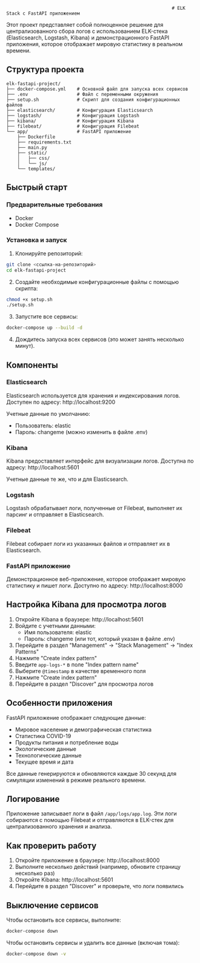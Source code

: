                                                                  # ELK Stack с FastAPI приложением

Этот проект представляет собой полноценное решение для централизованного сбора логов с использованием ELK-стека (Elasticsearch, Logstash, Kibana) и демонстрационного FastAPI приложения, которое отображает мировую статистику в реальном времени.

## Структура проекта

```
elk-fastapi-project/
├── docker-compose.yml    # Основной файл для запуска всех сервисов
├── .env                  # Файл с переменными окружения
├── setup.sh              # Скрипт для создания конфигурационных файлов
├── elasticsearch/        # Конфигурация Elasticsearch
├── logstash/             # Конфигурация Logstash
├── kibana/               # Конфигурация Kibana
├── filebeat/             # Конфигурация Filebeat
└── app/                  # FastAPI приложение
    ├── Dockerfile
    ├── requirements.txt
    ├── main.py
    ├── static/
    │   ├── css/
    │   └── js/
    └── templates/
```

## Быстрый старт

### Предварительные требования

- Docker
- Docker Compose

### Установка и запуск

1. Клонируйте репозиторий:

```bash
git clone <ссылка-на-репозиторий>
cd elk-fastapi-project
```

2. Создайте необходимые конфигурационные файлы с помощью скрипта:

```bash
chmod +x setup.sh
./setup.sh
```

3. Запустите все сервисы:

```bash
docker-compose up --build -d
```

4. Дождитесь запуска всех сервисов (это может занять несколько минут).

## Компоненты

### Elasticsearch

Elasticsearch используется для хранения и индексирования логов. Доступен по адресу: http://localhost:9200

Учетные данные по умолчанию:
- Пользователь: elastic
- Пароль: changeme (можно изменить в файле .env)

### Kibana

Kibana предоставляет интерфейс для визуализации логов. Доступна по адресу: http://localhost:5601

Учетные данные те же, что и для Elasticsearch.

### Logstash

Logstash обрабатывает логи, полученные от Filebeat, выполняет их парсинг и отправляет в Elasticsearch.

### Filebeat

Filebeat собирает логи из указанных файлов и отправляет их в Elasticsearch.

### FastAPI приложение

Демонстрационное веб-приложение, которое отображает мировую статистику и пишет логи. Доступно по адресу: http://localhost:8000

## Настройка Kibana для просмотра логов

1. Откройте Kibana в браузере: http://localhost:5601
2. Войдите с учетными данными:
   - Имя пользователя: elastic
   - Пароль: changeme (или тот, который указан в файле .env)
3. Перейдите в раздел "Management" -> "Stack Management" -> "Index Patterns" 
4. Нажмите "Create index pattern"
5. Введите `app-logs-*` в поле "Index pattern name"
6. Выберите `@timestamp` в качестве временного поля
7. Нажмите "Create index pattern"
8. Перейдите в раздел "Discover" для просмотра логов

## Особенности приложения

FastAPI приложение отображает следующие данные:
- Мировое население и демографическая статистика
- Статистика COVID-19
- Продукты питания и потребление воды
- Экологические данные
- Технологические данные
- Текущее время и дата

Все данные генерируются и обновляются каждые 30 секунд для симуляции изменений в режиме реального времени.

## Логирование

Приложение записывает логи в файл `/app/logs/app.log`. Эти логи собираются с помощью Filebeat и отправляются в ELK-стек для централизованного хранения и анализа.

## Как проверить работу

1. Откройте приложение в браузере: http://localhost:8000
2. Выполните несколько действий (например, обновите страницу несколько раз)
3. Откройте Kibana: http://localhost:5601
4. Перейдите в раздел "Discover" и проверьте, что логи появились

## Выключение сервисов

Чтобы остановить все сервисы, выполните:

```bash
docker-compose down
```

Чтобы остановить сервисы и удалить все данные (включая тома):

```bash
docker-compose down -v
```